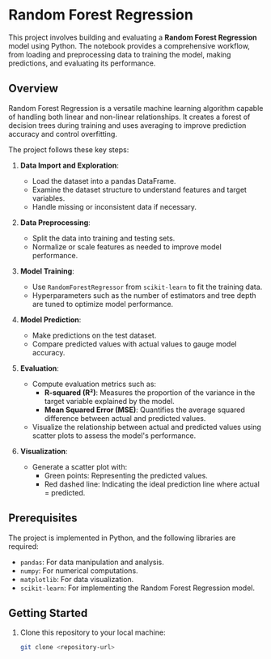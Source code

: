 # Random Forest Regression

This project involves building and evaluating a **Random Forest Regression** model using Python. The notebook provides a comprehensive workflow, from loading and preprocessing data to training the model, making predictions, and evaluating its performance.

## Overview
Random Forest Regression is a versatile machine learning algorithm capable of handling both linear and non-linear relationships. It creates a forest of decision trees during training and uses averaging to improve prediction accuracy and control overfitting.

The project follows these key steps:
1. **Data Import and Exploration**:
   - Load the dataset into a pandas DataFrame.
   - Examine the dataset structure to understand features and target variables.
   - Handle missing or inconsistent data if necessary.

2. **Data Preprocessing**:
   - Split the data into training and testing sets.
   - Normalize or scale features as needed to improve model performance.

3. **Model Training**:
   - Use `RandomForestRegressor` from `scikit-learn` to fit the training data.
   - Hyperparameters such as the number of estimators and tree depth are tuned to optimize model performance.

4. **Model Prediction**:
   - Make predictions on the test dataset.
   - Compare predicted values with actual values to gauge model accuracy.

5. **Evaluation**:
   - Compute evaluation metrics such as:
     - **R-squared (R²)**: Measures the proportion of the variance in the target variable explained by the model.
     - **Mean Squared Error (MSE)**: Quantifies the average squared difference between actual and predicted values.
   - Visualize the relationship between actual and predicted values using scatter plots to assess the model's performance.

6. **Visualization**:
   - Generate a scatter plot with:
     - Green points: Representing the predicted values.
     - Red dashed line: Indicating the ideal prediction line where actual = predicted.

## Prerequisites
The project is implemented in Python, and the following libraries are required:
- `pandas`: For data manipulation and analysis.
- `numpy`: For numerical computations.
- `matplotlib`: For data visualization.
- `scikit-learn`: For implementing the Random Forest Regression model.

## Getting Started
1. Clone this repository to your local machine:
   ```bash
   git clone <repository-url>
